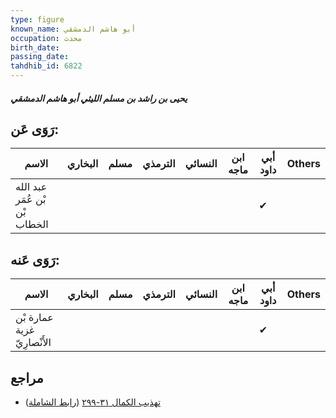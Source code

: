 ```yaml
---
type: figure
known_name: أبو هاشم الدمشقي
occupation: محدث
birth_date:
passing_date:
tahdhib_id: 6822
---
```

##### يحيى بن راشد بن مسلم الليثي أبو هاشم الدمشقي

## رَوَى عَن:
| الاسم                         | البخاري | مسلم | الترمذي | النسائي | ابن ماجه | أبي داود | Others |
| ----------------------------- | ------- | ---- | ------- | ------- | -------- | -------- | ------ |
| عبد الله بْن عُمَر بْن الخطاب |         |      |         |         |          | ✔        |        |
## رَوَى عَنه:
| الاسم                       | البخاري | مسلم | الترمذي | النسائي | ابن ماجه | أبي داود | Others |
| --------------------------- | ------- | ---- | ------- | ------- | -------- | -------- | ------ |
| عمارة بْن غزية الأَنْصارِيّ |         |      |         |         |          | ✔        |        |
## مراجع
- [تهذيب الكمال ٣١-٢٩٩](obsidian://open?vault=Tahdhib-al-Kamal&file=Figures/٦٨٢٢-يحيى%20بن%20راشد%20بن%20مسلم%20الليثي%20أبو%20هاشم%20الدمشقي) ([رابط الشاملة](https://shamela.ws/book/3722/16847))